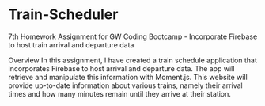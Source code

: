 # Train-Scheduler

7th Homework Assignment for GW Coding Bootcamp - Incorporate Firebase to host train arrival and departure data

Overview
In this assignment, I have created a train schedule application that incorporates Firebase to host arrival and departure data. The  app will retrieve and manipulate this information with Moment.js. This website will provide up-to-date information about various trains, namely their arrival times and how many minutes remain until they arrive at their station.

